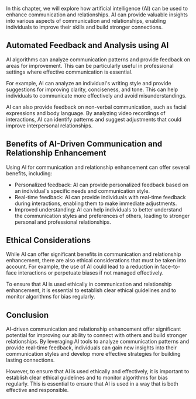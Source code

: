 
In this chapter, we will explore how artificial intelligence (AI) can be used to enhance communication and relationships. AI can provide valuable insights into various aspects of communication and relationships, enabling individuals to improve their skills and build stronger connections.

Automated Feedback and Analysis using AI
----------------------------------------

AI algorithms can analyze communication patterns and provide feedback on areas for improvement. This can be particularly useful in professional settings where effective communication is essential.

For example, AI can analyze an individual's writing style and provide suggestions for improving clarity, conciseness, and tone. This can help individuals to communicate more effectively and avoid misunderstandings.

AI can also provide feedback on non-verbal communication, such as facial expressions and body language. By analyzing video recordings of interactions, AI can identify patterns and suggest adjustments that could improve interpersonal relationships.

Benefits of AI-Driven Communication and Relationship Enhancement
----------------------------------------------------------------

Using AI for communication and relationship enhancement can offer several benefits, including:

* Personalized feedback: AI can provide personalized feedback based on an individual's specific needs and communication style.
* Real-time feedback: AI can provide individuals with real-time feedback during interactions, enabling them to make immediate adjustments.
* Improved understanding: AI can help individuals to better understand the communication styles and preferences of others, leading to stronger personal and professional relationships.

Ethical Considerations
----------------------

While AI can offer significant benefits in communication and relationship enhancement, there are also ethical considerations that must be taken into account. For example, the use of AI could lead to a reduction in face-to-face interactions or perpetuate biases if not managed effectively.

To ensure that AI is used ethically in communication and relationship enhancement, it is essential to establish clear ethical guidelines and to monitor algorithms for bias regularly.

Conclusion
----------

AI-driven communication and relationship enhancement offer significant potential for improving our ability to connect with others and build stronger relationships. By leveraging AI tools to analyze communication patterns and provide real-time feedback, individuals can gain new insights into their communication styles and develop more effective strategies for building lasting connections.

However, to ensure that AI is used ethically and effectively, it is important to establish clear ethical guidelines and to monitor algorithms for bias regularly. This is essential to ensure that AI is used in a way that is both effective and responsible.
